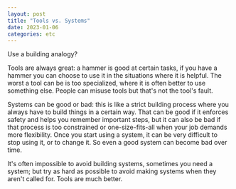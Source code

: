```yaml
---
layout: post
title: "Tools vs. Systems"
date: 2023-01-06
categories: etc
---
```


Use a building analogy?

Tools are always great: a hammer is good at certain tasks, if you have a hammer
you can choose to use it in the situations where it is helpful. The worst a tool
can be is too specialized, where it is often better to use something else.
People can misuse tools but that's not the tool's fault.

Systems can be good or bad: this is like a strict building process where you
always have to build things in a certain way. That can be good if it enforces
safety and helps you remember important steps, but it can also be bad if that
process is too constrained or one-size-fits-all when your job demands more
flexibility. Once you start using a system, it can be very difficult to stop
using it, or to change it. So even a good system can become bad over time.

It's often impossible to avoid building systems, sometimes you need a system;
but try as hard as possible to avoid making systems when they aren't called for.
Tools are much better.
